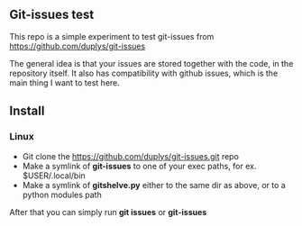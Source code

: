 ## Git-issues test

This repo is a simple experiment to test git-issues from https://github.com/duplys/git-issues

The general idea is that your issues are stored together with the code, in the repository itself. It also has compatibility with github issues, which is the main thing I want to test here.

## Install

### Linux

- Git clone the https://github.com/duplys/git-issues.git repo
- Make a symlink of **git-issues** to one of your exec paths, for ex. $USER/.local/bin
- Make a symlink of **gitshelve.py** either to the same dir as above, or to a python modules path

After that you can simply run **git issues** or **git-issues**

